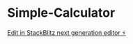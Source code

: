 # Simple-Calculator

[Edit in StackBlitz next generation editor ⚡️](https://stackblitz.com/~/github.com/Muruvvetbati/Simple-Calculator)